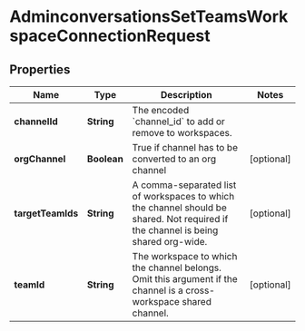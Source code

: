 

# AdminconversationsSetTeamsWorkspaceConnectionRequest


## Properties

| Name | Type | Description | Notes |
|------------ | ------------- | ------------- | -------------|
|**channelId** | **String** | The encoded &#x60;channel_id&#x60; to add or remove to workspaces. |  |
|**orgChannel** | **Boolean** | True if channel has to be converted to an org channel |  [optional] |
|**targetTeamIds** | **String** | A comma-separated list of workspaces to which the channel should be shared. Not required if the channel is being shared org-wide. |  [optional] |
|**teamId** | **String** | The workspace to which the channel belongs. Omit this argument if the channel is a cross-workspace shared channel. |  [optional] |



